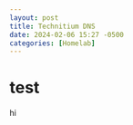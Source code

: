 ```yaml
---
layout: post
title: Technitium DNS
date: 2024-02-06 15:27 -0500
categories: [Homelab]
---
```


# test
hi